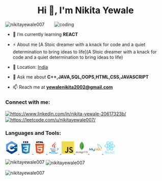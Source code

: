 <h1 align="center">Hi 👋, I'm Nikita Yewale</h1>

<img align="right" alt="coding" width="350" src="https://user-images.githubusercontent.com/59734313/157189039-c09b3e38-9f42-42c0-ab54-14f1574190a7.gif">

<p align="left"> <img src="https://komarev.com/ghpvc/?username=nikitayewale007&label=Profile%20views&color=0e75b6&style=flat" alt="nikitayewale007" /> </p>

- 🌱 I’m currently learning **REACT**

- ⚡ About me [A Stoic dreamer with a knack for code and a quiet determination to bring ideas to life](A Stoic dreamer with a knack for code and a quiet determination to bring ideas to life)

- 📍 Location: [India](India)

- 💬 Ask me about **C++,JAVA,SQL,OOPS,HTML,CSS,JAVASCRIPT**

- 📫 Reach me at **yewalenikita2002@gmail.com**

<h3 align="left">Connect with me:</h3>
<p align="left">
<a href="https://linkedin.com/in/https://www.linkedin.com/in/nikita-yewale-20617323b/" target="blank"><img align="center" src="https://raw.githubusercontent.com/rahuldkjain/github-profile-readme-generator/master/src/images/icons/Social/linked-in-alt.svg" alt="https://www.linkedin.com/in/nikita-yewale-20617323b/" height="30" width="40" /></a>
<a href="https://www.leetcode.com/https://leetcode.com/u/nikitayewale007/" target="blank"><img align="center" src="https://raw.githubusercontent.com/rahuldkjain/github-profile-readme-generator/master/src/images/icons/Social/leet-code.svg" alt="https://leetcode.com/u/nikitayewale007/" height="30" width="40" /></a>
</p>

<h3 align="left">Languages and Tools:</h3>
<p align="left"> <a href="https://www.w3schools.com/cpp/" target="_blank" rel="noreferrer"> <img src="https://raw.githubusercontent.com/devicons/devicon/master/icons/cplusplus/cplusplus-original.svg" alt="cplusplus" width="40" height="40"/> </a> <a href="https://www.w3schools.com/css/" target="_blank" rel="noreferrer"> <img src="https://raw.githubusercontent.com/devicons/devicon/master/icons/css3/css3-original-wordmark.svg" alt="css3" width="40" height="40"/> </a> <a href="https://www.w3.org/html/" target="_blank" rel="noreferrer"> <img src="https://raw.githubusercontent.com/devicons/devicon/master/icons/html5/html5-original-wordmark.svg" alt="html5" width="40" height="40"/> </a> <a href="https://www.java.com" target="_blank" rel="noreferrer"> <img src="https://raw.githubusercontent.com/devicons/devicon/master/icons/java/java-original.svg" alt="java" width="40" height="40"/> </a> <a href="https://developer.mozilla.org/en-US/docs/Web/JavaScript" target="_blank" rel="noreferrer"> <img src="https://raw.githubusercontent.com/devicons/devicon/master/icons/javascript/javascript-original.svg" alt="javascript" width="40" height="40"/> </a> <a href="https://www.mongodb.com/" target="_blank" rel="noreferrer"> <img src="https://raw.githubusercontent.com/devicons/devicon/master/icons/mongodb/mongodb-original-wordmark.svg" alt="mongodb" width="40" height="40"/> </a> <a href="https://www.mysql.com/" target="_blank" rel="noreferrer"> <img src="https://raw.githubusercontent.com/devicons/devicon/master/icons/mysql/mysql-original-wordmark.svg" alt="mysql" width="40" height="40"/> </a> <a href="https://reactjs.org/" target="_blank" rel="noreferrer"> <img src="https://raw.githubusercontent.com/devicons/devicon/master/icons/react/react-original-wordmark.svg" alt="react" width="40" height="40"/> </a> </p>

<p><img align="left" src="https://github-readme-stats.vercel.app/api/top-langs?username=nikitayewale007&show_icons=true&locale=en&layout=compact" alt="nikitayewale007" /></p>

<p>&nbsp;<img align="center" src="https://github-readme-stats.vercel.app/api?username=nikitayewale007&show_icons=true&locale=en" alt="nikitayewale007" /></p>

<p><img align="center" src="https://github-readme-streak-stats.herokuapp.com/?user=nikitayewale007&" alt="nikitayewale007" /></p>
